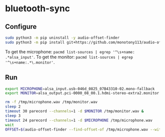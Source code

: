 # bluetooth-sync

## Configure
```bash
sudo python3 -m pip uninstall -y audio-offset-finder
sudo python3 -m pip install git+https://github.com/monotony113/audio-offset-finder.git
```

To get the microphone: `pacmd list-sources | egrep '^\s+name: .*alsa_input'`.
To get the monitor: `pacmd list-sources | egrep '^\s+name:.*\.monitor'`.

## Run

```bash
export MICROPHONE=alsa_input.usb-046d_0825_07B43310-02.mono-fallback
export MONITOR=alsa_output.pci-0000_08_00.1.hdmi-stereo-extra2.monitor

rm -f /tmp/microphone.wav /tmp/monitor.wav
sleep 2
timeout 30 parecord --channels=1 -d $MONITOR /tmp/monitor.wav &
sleep 3
timeout 24 parecord --channels=1 -d $MICROPHONE /tmp/microphone.wav
wait
OFFSET=$(audio-offset-finder --find-offset-of /tmp/microphone.wav --within /tmp/monitor.wav | head -n1 | cut -d ' ' -f2)


```
